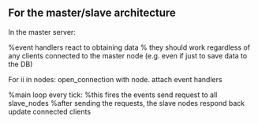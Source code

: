 ## For the master/slave architecture
In the master server:

%event handlers react to obtaining data
% they should work regardless of any clients connected to the master node (e.g. even if just to save data to the DB)

For ii in nodes:
    open_connection with node.
    attach event handlers 


%main loop
every tick:
    %this fires the events
    send request to all slave_nodes
    %after sending the requests, the slave nodes respond back
    update connected clients
   
    
    